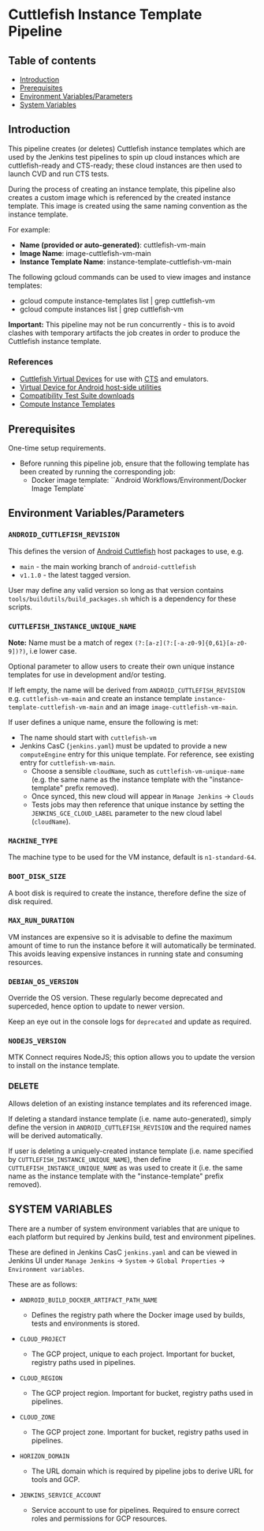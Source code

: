 # Cuttlefish Instance Template Pipeline

## Table of contents
- [Introduction](#introduction)
- [Prerequisites](#prerequisites)
- [Environment Variables/Parameters](#environment-variables)
- [System Variables](#system-variables)

## Introduction <a name="introduction"></a>

This pipeline creates (or deletes) Cuttlefish instance templates which are used by the Jenkins test pipelines to spin up cloud instances which are cuttlefish-ready and CTS-ready; these cloud instances are then used to launch CVD and run CTS tests.

During the process of creating an instance template, this pipeline also creates a custom image which is referenced by the created instance template. This image is created using the same naming convention as the instance template.

For example:

- <b>Name (provided or auto-generated)</b>: cuttlefish-vm-main
- <b>Image Name</b>: image-cuttlefish-vm-main
- <b>Instance Template Name</b>: instance-template-cuttlefish-vm-main

The following gcloud commands can be used to view images and instance templates:

- gcloud compute instance-templates list | grep cuttlefish-vm
- gcloud compute instances list | grep cuttlefish-vm

<b>Important:</b> This pipeline may not be run concurrently - this is to avoid clashes with temporary artifacts the job creates in order to produce the Cuttlefish instance template.

### References <a name="references"></a>

- [Cuttlefish Virtual Devices](https://source.android.com/docs/devices/cuttlefish) for use with [CTS](https://source.android.com/docs/compatibility/cts) and emulators.
- [Virtual Device for Android host-side utilities](https://github.com/google/android-cuttlefish)
- [Compatibility Test Suite downloads](https://source.android.com/docs/compatibility/cts/downloads)
- [Compute Instance Templates](https://cloud.google.com/sdk/gcloud/reference/compute/instance-templates/create)

## Prerequisites<a name="prerequisites"></a>

One-time setup requirements.

- Before running this pipeline job, ensure that the following template has been created by running the corresponding job:
  - Docker image template: ``Android Workflows/Environment/Docker Image Template`

## Environment Variables/Parameters <a name="environment-variables"></a>

### `ANDROID_CUTTLEFISH_REVISION`

This defines the version of [Android Cuttlefish](https://github.com/google/android-cuttlefish.git) host packages to use, e.g.

- `main` - the main working branch of `android-cuttlefish`
- `v1.1.0` - the latest tagged version.

User may define any valid version so long as that version contains `tools/buildutils/build_packages.sh` which is a dependency for these scripts.

### `CUTTLEFISH_INSTANCE_UNIQUE_NAME`
**Note:** Name must be a match of regex `(?:[a-z](?:[-a-z0-9]{0,61}[a-z0-9])?)`, i.e lower case.

Optional parameter to allow users to create their own unique instance templates for use in development and/or testing.

If left empty, the name will be derived from `ANDROID_CUTTLEFISH_REVISION` e.g. `cuttlefish-vm-main` and create
an instance template `instance-template-cuttlefish-vm-main` and an image `image-cuttlefish-vm-main`.

If user defines a unique name, ensure the following is met:

- The name should start with `cuttlefish-vm`
- Jenkins CasC (`jenkins.yaml`) must be updated to provide a new `computeEngine` entry for this unique template. For reference, see existing entry for `cuttlefish-vm-main`.
  - Choose a sensible `cloudName`, such as `cuttlefish-vm-unique-name` (e.g. the same name as the instance template with the "instance-template" prefix removed).
  - Once synced, this new cloud will appear in `Manage Jenkins` -> `Clouds`
  - Tests jobs may then reference that unique instance by setting the `JENKINS_GCE_CLOUD_LABEL` parameter to the new cloud label (`cloudName`).


### `MACHINE_TYPE`

The machine type to be used for the VM instance, default is `n1-standard-64`.

### `BOOT_DISK_SIZE`

A boot disk is required to create the instance, therefore define the size of disk required.

### `MAX_RUN_DURATION`

VM instances are expensive so it is advisable to define the maximum amount of time to run the instance before it will automatically be terminated. This avoids leaving expensive instances in running state and consuming resources.

### `DEBIAN_OS_VERSION`

Override the OS version. These regularly become deprecated and superceded, hence option to update to newer version.

Keep an eye out in the console logs for `deprecated` and update as required.

### `NODEJS_VERSION`

MTK Connect requires NodeJS; this option allows you to update the version to install on the instance template.

### DELETE

Allows deletion of an existing instance templates and its referenced image.

If deleting a standard instance template (i.e. name auto-generated), simply define the version in `ANDROID_CUTTLEFISH_REVISION` and the required names will be derived automatically.

If user is deleting a uniquely-created instance template (i.e. name specified by `CUTTLEFISH_INSTANCE_UNIQUE_NAME`), then define `CUTTLEFISH_INSTANCE_UNIQUE_NAME` as was used to create it (i.e. the same name as the instance template with the "instance-template" prefix removed).

## SYSTEM VARIABLES <a name="system-variables"></a>

There are a number of system environment variables that are unique to each platform but required by Jenkins build, test and environment pipelines.

These are defined in Jenkins CasC `jenkins.yaml` and can be viewed in Jenkins UI under `Manage Jenkins` -> `System` -> `Global Properties` -> `Environment variables`.

These are as follows:

-   `ANDROID_BUILD_DOCKER_ARTIFACT_PATH_NAME`
    - Defines the registry path where the Docker image used by builds, tests and environments is stored.

-   `CLOUD_PROJECT`
    - The GCP project, unique to each project. Important for bucket, registry paths used in pipelines.

-   `CLOUD_REGION`
    - The GCP project region. Important for bucket, registry paths used in pipelines.

-   `CLOUD_ZONE`
    - The GCP project zone. Important for bucket, registry paths used in pipelines.

-   `HORIZON_DOMAIN`
    - The URL domain which is required by pipeline jobs to derive URL for tools and GCP.

-   `JENKINS_SERVICE_ACCOUNT`
    - Service account to use for pipelines. Required to ensure correct roles and permissions for GCP resources.
